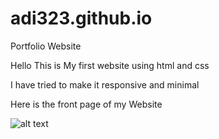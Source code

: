 # adi323.github.io
Portfolio Website  



Hello This is My first website using html and css 

I have tried to make it responsive and minimal  

Here is the front page of my Website

![alt text](https://github.com/adi323/adi323.github.io/src/master/ss1.jpg?raw=true)
